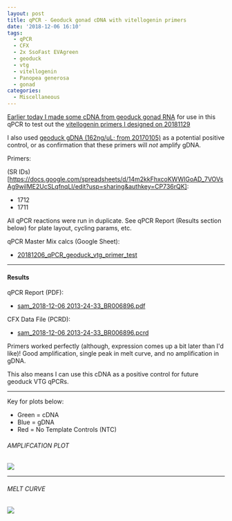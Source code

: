 ```yaml
---
layout: post
title: qPCR - Geoduck gonad cDNA with vitellogenin primers
date: '2018-12-06 16:10'
tags:
  - qPCR
  - CFX
  - 2x SsoFast EVAgreen
  - geoduck
  - vtg
  - vitellogenin
  - Panopea generosa
  - gonad
categories:
  - Miscellaneous
---
```

[Earlier today I made some cDNA from geoduck gonad RNA]() for use in this qPCR to test out the [vitellogenin primers I designed on 20181129](https://robertslab.github.io/sams-notebook/2018/11/29/Primer-Design-Geoduck-Vitellogenin-using-Primer3.html)

I also used [geoduck gDNA (162ng/uL; from 20170105)](https://robertslab.github.io/sams-notebook/2017/01/05/dna-isolation-geoduck-gdna-for-illumina-initiated-sequencing-project.html) as a potential positive control, or as confirmation that these primers will _not_ amplify gDNA.

Primers:

(SR IDs)[https://docs.google.com/spreadsheets/d/14m2kkFhxcoKWWIGoAD_7VOVsAg9wilME2UcSLqfnqLI/edit?usp=sharing&authkey=CP736rQK]:

- 1712
- 1711

All qPCR reactions were run in duplicate. See qPCR Report (Results section below) for plate layout, cycling params, etc.

qPCR Master Mix calcs (Google Sheet):

- [20181206_qPCR_geoduck_vtg_primer_test](https://docs.google.com/spreadsheets/d/1xhNOLrTybRBcK-kXmFfpXkq1kCTxmJVB7OnvSaQ4vfI/edit?usp=sharing)

---

#### Results

qPCR Report (PDF):

- [sam_2018-12-06 2013-24-33_BR006896.pdf](http://owl.fish.washington.edu/Athaliana/qPCR_data/qPCR_reports/sam_2018-12-06%2013-24-33_BR006896.pdf)

CFX Data File (PCRD):

- [sam_2018-12-06 2013-24-33_BR006896.pcrd](http://owl.fish.washington.edu/scaphapoda/qPCR_data/cfx_connect_data/sam_2018-12-06%2013-24-33_BR006896.pcrd)

Primers worked perfectly (although, expression comes up a bit later than I'd like)! Good amplification, single peak in melt curve, and no amplification in gDNA.

This also means I can use this cDNA as a positive control for future geoduck VTG qPCRs.

---

Key for plots below:

- Green = cDNA
- Blue = gDNA
- Red = No Template Controls (NTC)

###### AMPLIFCATION PLOT

![](http://owl.fish.washington.edu/Athaliana/qPCR_data/sam_2018-12-06_13-24-33_amp_plots.png)

---

###### MELT CURVE

![](http://owl.fish.washington.edu/Athaliana/qPCR_data/sam_2018-12-06_13-24-33_melt_plots.png)
